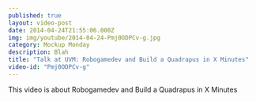 ```yaml
---
published: true
layout: video-post
date: 2014-04-24T21:55:06.000Z
img: img/youtube/2014-04-24-Pmj0ODPCv-g.jpg
category: Mockup Monday
description: Blah
title: "Talk at UVM: Robogamedev and Build a Quadrapus in X Minutes"
video-id: "Pmj0ODPCv-g"
---
```

This video is about Robogamedev and Build a Quadrapus in X Minutes
